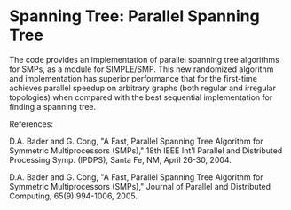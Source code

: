# Spanning Tree: Parallel Spanning Tree

The code provides an implementation of parallel spanning tree
algorithms for SMPs, as a module for SIMPLE/SMP. This new randomized
algorithm and implementation has superior performance that for the
first-time achieves parallel speedup on arbitrary graphs (both regular
and irregular topologies) when compared with the best sequential
implementation for finding a spanning tree.

References:

D.A. Bader and G. Cong, "A Fast, Parallel Spanning Tree Algorithm for
Symmetric Multiprocessors (SMPs)," 18th IEEE Int'l Parallel and
Distributed Processing Symp. (IPDPS), Santa Fe, NM, April 26-30, 2004.

D.A. Bader and G. Cong, "A Fast, Parallel Spanning Tree Algorithm for
Symmetric Multiprocessors (SMPs)," Journal of Parallel and
Distributed Computing, 65(9):994-1006, 2005.
